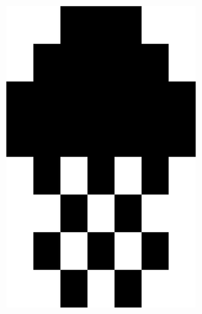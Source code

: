 <img src="https://raw.githubusercontent.com/j3ll3yfi5h/j3ll3yfi5h/master/j3ll3yfi5h-white-bg.svg" width="700" height="800">
